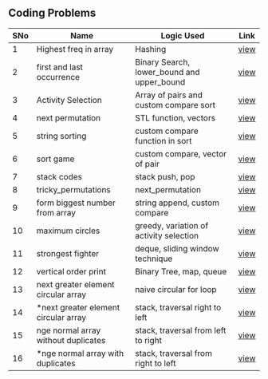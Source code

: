 ## Coding Problems

SNo | Name | Logic Used | Link |
----|------|------------|------|
1 | Highest freq in array | Hashing | [view](highest_freq.cpp)
2 | first and last occurrence | Binary Search, lower_bound and upper_bound | [view](first_last_occurrence.cpp)
3 | Activity Selection | Array of pairs and custom compare sort | [view](activity_selection.cpp) 
4 | next permutation | STL function, vectors | [view](next_permutation.cpp)
5 | string sorting | custom compare function in sort | [view](string_sort.cpp)
6 | sort game | custom compare, vector of pair | [view](sort_game.cpp)
7 | stack codes | stack push, pop | [view](stack_code.cpp)
8 | tricky_permutations | next_permutation | [view](tricky_permutations.cpp)
9 | form biggest number from array | string append, custom compare | [view](form_biggest_number.cpp)
10 | maximum circles | greedy, variation of activity selection | [view](maximum_circles.cpp)
11 | strongest fighter | deque, sliding window technique | [view](strongest_fighter.cpp)
12 | vertical order print | Binary Tree, map, queue | [view](vertical_order_print.cpp)
13 | next greater element circular array | naive circular for loop | [view](next_greater_element_naive.cpp)
14 | *next greater element circular array | stack, traversal right to left | [view](NGE_circular_stack.cpp)
15 | nge normal array without duplicates | stack, traversal from left to right | [view](NGE_normal_wo_duplicates.cpp)
16 | *nge normal array with duplicates | stack, traversal from right to left | [view](NGE_normal_with_duplicates.cpp)